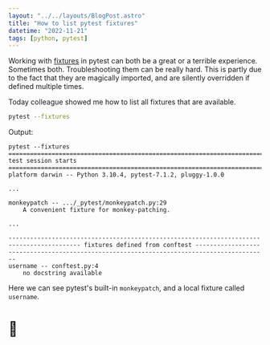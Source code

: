 ```yaml
---
layout: "../../layouts/BlogPost.astro"
title: "How to list pytest fixtures"
datetime: "2022-11-21"
tags: [python, pytest]
---
```


Working with [fixtures](https://docs.pytest.org/en/6.2.x/fixture.html) in pytest can both be a great or a terrible experience. Sometimes both. Troubleshooting them can be really hard. This is partly due to the fact that they are magically imported, and are silently overridden if defined multiple times.

Today colleague showed me how to list all fixtures that are available.

```bash
pytest --fixtures
```
Output:
```
pytest --fixtures
=============================================================================================== test session starts ================================================================================================
platform darwin -- Python 3.10.4, pytest-7.1.2, pluggy-1.0.0

...

monkeypatch -- .../_pytest/monkeypatch.py:29
    A convenient fixture for monkey-patching.

...

------------------------------------------------------------------------------------------ fixtures defined from conftest ------------------------------------------------------------------------------------------
username -- conftest.py:4
    no docstring available
```
Here we can see pytest's built-in `monkeypatch`, and a local fixture called `username`.

# 🐍
